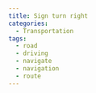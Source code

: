 ```yaml
---
title: Sign turn right
categories:
  - Transportation
tags:
  - road
  - driving
  - navigate
  - navigation
  - route
---
```

